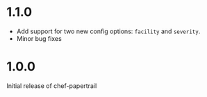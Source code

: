 # 1.1.0

* Add support for two new config options: `facility` and `severity`.
* Minor bug fixes

# 1.0.0

Initial release of chef-papertrail
